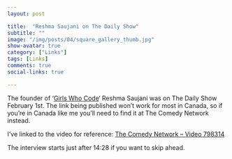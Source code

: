 ```yaml
---
layout: post

title:  "Reshma Saujani on The Daily Show"
subtitle: ""
image: "/img/posts/04/square_gallery_thumb.jpg"
show-avatar: true
category: ["Links"]
tags: [Links]
comments: true
social-links: true

---
```

The founder of ‘[Girls Who Code](http://girlswhocode.com/)‘ Reshma Saujani was on The Daily Show February 1st.  The link being published won’t work for most in Canada, so if you’re in Canada like me you’ll need to find it at The Comedy Network instead.

I’ve linked to the video for reference: [The Comedy Network – Video 798314](http://www.thecomedynetwork.ca/Shows/TheDailyShow?vid=798314)

The interview starts just after 14:28 if you want to skip ahead.
